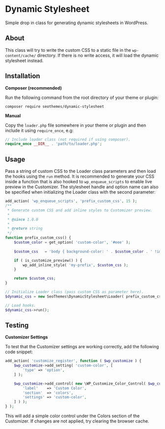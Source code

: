 # Dynamic Stylesheet

Simple drop in class for generating dynamic stylesheets in WordPress.

## About

This class will try to write the custom CSS to a static file in the `wp-content/cache/` directory. If there is no write access, it will load the dynamic stylesheet instead.

## Installation

__Composer (recommended)__

Run the following command from the root directory of your theme or plugin:

```shell
composer require seothemes/dynamic-stylesheet
```

__Manual__

Copy the `loader.php` file somewhere in your theme or plugin and then include it using `require_once`, e.g:

```php
// Include loader class (not required if using composer).
require_once __DIR__ . 'path/to/loader.php';
```

## Usage

Pass a string of custom CSS to the Loader class parameters and then load the hooks using the `run` method. It is recommended to generate your CSS inside a function that is also hooked to `wp_enqueue_scripts` to enable live preview in the Customizer. The stylesheet handle and option name can also be specified when initializing the Loader class with the second parameter:

```php
add_action( 'wp_enqueue_scripts', 'prefix_custom_css', 15 );
/**
 * Generate custom CSS and add inline styles to Customizer preview.
 *
 * @since 1.0.0
 *
 * @return string
 */
function prefix_custom_css() {
	$custom_color = get_option( 'custom-color', '#eee' );
  
	$custom_css   = 'body { background-color: ' . $custom_color . ' !important; }';

	if ( is_customize_preview() ) {
		wp_add_inline_style( 'my-prefix', $custom_css );
	}

	return $custom_css;
}

// Initialize Loader class (pass custom CSS as parameter here).
$dynamic_css = new SeoThemes\DynamicStylesheet\Loader( prefix_custom_css(), 'my-prefix' );

// Load hooks.
$dynamic_css->run();
```

## Testing

__Customizer Settings__

To test that the Customizer settings are working correctly, add the following code snippet:

```php
add_action( 'customize_register', function ( $wp_customize ) {
	$wp_customize->add_setting( 'custom-color', [
		'type' => 'option',
	] );

	$wp_customize->add_control( new \WP_Customize_Color_Control( $wp_customize, 'custom-color', [
		'label'    => 'Custom Color',
		'section'  => 'colors',
		'settings' => 'custom-color',
	] ) );
} );
```

This will add a simple color control under the Colors section of the Customizer. If changes are not applied, try clearing the browser cache.




